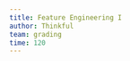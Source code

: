 ```yaml
---
title: Feature Engineering I
author: Thinkful
team: grading
time: 120
---
```


<jupyter notebook-name="wmodeling_feature_engineering_part_1" course-code="DSBC" />
